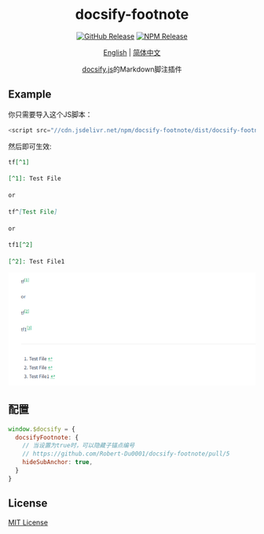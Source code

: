 <div align="center">

# docsify-footnote

[![GitHub Release](https://img.shields.io/github/release/Robert-Du0001/docsify-footnote.svg)](https://github.com/Robert-Du0001/docsify-footnote/releases) [![NPM Release](https://img.shields.io/npm/v/docsify-footnote.svg)](https://www.npmjs.com/package/docsify-footnote)

[English](/README.md) | [简体中文](/README.zh-CN.md)

[docsify.js](https://docsify.js.org)的Markdown脚注插件
</div>

## Example

你只需要导入这个JS脚本： 

```js
<script src="//cdn.jsdelivr.net/npm/docsify-footnote/dist/docsify-footnote.min.js"></script>
```

然后即可生效:

```markdown
tf[^1]

[^1]: Test File

or

tf^[Test File]

or

tf1[^2]

[^2]: Test File1
```

![demo-1](/docs/assets/imgs/example.png)

## 配置

```javascript
window.$docsify = {
  docsifyFootnote: {
    // 当设置为true时，可以隐藏子锚点编号
    // https://github.com/Robert-Du0001/docsify-footnote/pull/5
    hideSubAnchor: true,
  }
}
```

## License
[MIT License](LICENSE)
